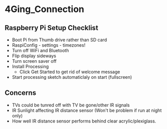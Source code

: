 # 4Ging_Connection


## Raspberry Pi Setup Checklist

* Boot Pi from Thumb drive rather than SD card
* RaspiConfig - settings - timezones!
* Turn off WiFi and Bluetooth
* Flip display sideways 
* Turn screen saver off
* Install Processing 
  * Click Get Started to get rid of welcome message
* Start processing sketch automaticlaly on start (fullscreen) 

## Concerns

* TVs could be tunred off with TV be gone/other IR signals 
* IR Sunlight affecting IR distance sensor (Won't be problem if run at night only) 
* How well IR distance sensor performs behind clear acrylic/plexiglass. 
